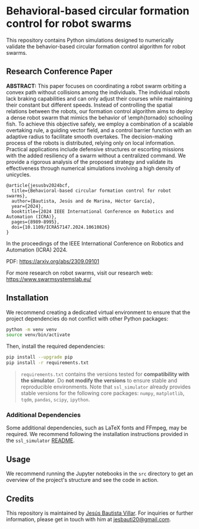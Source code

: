 # Behavioral-based circular formation control for robot swarms

This repository contains Python simulations designed to numerically validate the behavior-based circular formation control algorithm for robot swarms.

## Research Conference Paper

**ABSTRACT:** This paper focuses on coordinating a robot swarm orbiting a convex path without collisions among the individuals. The individual robots lack braking capabilities and can only adjust their courses while maintaining their constant but different speeds. Instead of controlling the spatial relations between the robots, our formation control algorithm aims to deploy a dense robot swarm that mimics the behavior of \emph{tornado} schooling fish. To achieve this objective safely, we employ a combination of a scalable overtaking rule, a guiding vector field, and a control barrier function with an adaptive radius to facilitate smooth overtakes. The decision-making process of the robots is distributed, relying only on local information. Practical applications include defensive structures or escorting missions with the added resiliency of a swarm without a centralized command. We provide a rigorous analysis of the proposed strategy and validate its effectiveness through numerical simulations involving a high density of unicycles.

    @article{jesusbv2024bcf,
      title={Behavioral-based circular formation control for robot swarms},
      author={Bautista, Jesús and de Marina, Héctor García},
      year={2024},
      booktitle={2024 IEEE International Conference on Robotics and Automation (ICRA)}, 
      pages={8989-8995},
      doi={10.1109/ICRA57147.2024.10610826}
    }

In the proceedings of the IEEE International Conference on Robotics and Automation (ICRA) 2024.

PDF: https://arxiv.org/abs/2309.09101

For more research on robot swarms, visit our research web: https://www.swarmsystemslab.eu/

## Installation

We recommend creating a dedicated virtual environment to ensure that the project dependencies do not conflict with other Python packages:
```bash
python -m venv venv
source venv/bin/activate
```
Then, install the required dependencies:
```bash
pip install --upgrade pip
pip install -r requirements.txt
```

> ```requirements.txt``` contains the versions tested for **compatibility with the simulator**.
Do **not modify the versions** to ensure stable and reproducible environments. Note that ```ssl_simulator``` already provides stable versions for the following core packages: ```numpy```, ```matplotlib```, ```tqdm```, ```pandas```, ```scipy```, ```ipython```.

### Additional Dependencies
Some additional dependencies, such as LaTeX fonts and FFmpeg, may be required. We recommend following the installation instructions provided in the ```ssl_simulator``` [README](https://github.com/Swarm-Systems-Lab/ssl_simulator/blob/master/README.md). 


## Usage

We recommend running the Jupyter notebooks in the `src` directory to get an overview of the project's structure and see the code in action.

## Credits

This repository is maintained by [Jesús Bautista Villar](https://sites.google.com/view/jbautista-research). For inquiries or further information, please get in touch with him at <jesbauti20@gmail.com>.
